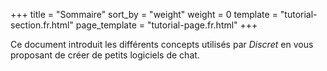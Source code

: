 +++
title = "Sommaire"
sort_by = "weight"
weight = 0
template = "tutorial-section.fr.html"
page_template = "tutorial-page.fr.html"
+++
 
Ce document introduit les différents concepts utilisés par *Discret* en vous proposant de créer de petits logiciels de chat. 